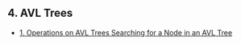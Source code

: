 ## 4. AVL Trees 

- [1. Operations on AVL Trees Searching for a Node in an AVL Tree](1__Operations_on_AVL_Trees_Searching_for_a_Node_in_an_AVL_Tree/readme.md) 

